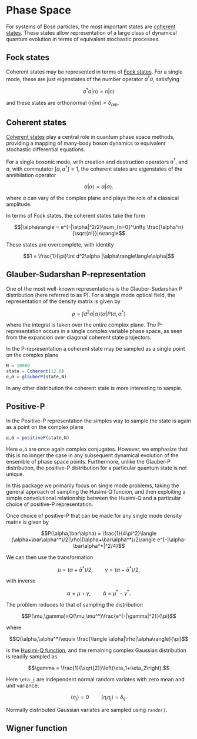 # Phase Space
For systems of Bose particles, the most important states are [coherent states](https://en.wikipedia.org/wiki/Coherent_states). These states allow representation of a large class of dynamical quantum evolution in terms of equivalent stochastic processes.

## Fock states
Coherent states may be represented in terms of [Fock states](https://en.wikipedia.org/wiki/Fock_state). For a single mode, these are just eigenstates of the number operator $a^\dagger a$, satisfying
```math
a^\dagger a|n\rangle = n|n\rangle
```
and these states are orthonormal $\langle n|m\rangle = \delta_{nm}$.

## Coherent states
[Coherent states](https://en.wikipedia.org/wiki/Coherent_states) play a central role in quantum phase space methods, providing a mapping of many-body boson dynamics to equivalent stochastic differential equations.

For a single bosonic mode, with creation and destruction operators $a^\dagger$, and $a$, with commutator $[a,a^\dagger]=1$, the coherent states are eigenstates of the annihilation operator
```math
a|\alpha\rangle =\alpha|\alpha\rangle.
```
where $\alpha$ can vary of the complex plane and plays the role of a classical amplitude.

In terms of Fock states, the coherent states take the form
```math
|\alpha\rangle = e^{-|\alpha|^2/2}\sum_{n=0}^\infty \frac{\alpha^n}{\sqrt{n!}}|n\rangle
```
These states are overcomplete, with identity
```math
1 = \frac{1}{\pi}\int d^2\alpha |\alpha\rangle\langle\alpha|
```
## Glauber-Sudarshan P-representation
One of the most well-known representations is the Glauber-Sudarshan P distribution (here referred to as P). For a single mode optical field, the representation of the density matrix is given by

```math
\rho = \int d^2\alpha |\alpha\rangle\langle\alpha|P(\alpha,\alpha^*)
```
where the integral is taken over the entire complex plane. The P-representation occurs in a single complex variable phase space, as seen from the expansion over diagonal coherent state projectors.

In the P-representation a coherent state may be sampled as a single point on the complex plane

```julia
N = 10000
state = Coherent(12.0)
α,ᾱ = glauberP(state,N)
```

In any other distribution the coherent state is more interesting to sample.

## Positive-P
In the Positive-P representation the simples way to sample the state is again as a point on the complex plane

```julia
α,ᾱ = positiveP(state,N)
```

Here ``α,ᾱ`` are once again complex conjugates.
However, we emphasize that this is no longer the case in any subsequent dynamical evolution of the ensemble of phase space points. Furthermore, unlike the Glauber-P distribution, the positive-P distribution for a particular quantum state is not unique.

In this package we primarily focus on single mode problems, taking the general approach of sampling the Husimi-Q funcion, and then exploiting a simple convolutional relationship between the Husimi-Q and a particular choice of positive-P representation.

Once choice of positive-P that can be made for any single mode density matrix is given by
```math
P(\alpha,\bar\alpha) = \frac{1}{4\pi^2}\langle (\alpha+\bar\alpha^*)/2|\rho|(\alpha+\bar\alpha^*)/2\rangle e^{-|\alpha-\bar\alpha^*|^2/4}
```
We can then use the transformation
```math
\mu = (\alpha+\bar\alpha^*)/2,\quad\quad\gamma = (\alpha-\bar\alpha^*)/2,
```
with inverse
```math
\alpha = \mu + \gamma,\quad\quad \bar\alpha = \mu^* - \gamma^*.
```
The problem reduces to that of sampling the  distribution
```math
P(\mu,\gamma)=Q(\mu,\mu^*)\frac{e^{-|\gamma|^2}}{\pi}
```
where
```math
Q(\alpha,\alpha^*)\equiv \frac{\langle \alpha|\rho|\alpha\rangle}{\pi}
```
is the [Husimi-Q function](https://en.wikipedia.org/wiki/Husimi_Q_representation), and the remaining complex Gaussian distribution is readily sampled as
```math
\gamma = \frac{1}{\sqrt{2}}\left(\eta_1+i\eta_2\right).
```
Here ``\eta_j`` are independent normal random variates with zero mean and unit variance:

```math
\langle \eta_j \rangle = 0\quad\quad \langle \eta_i\eta_j\rangle =\delta_{ij}.
```
Normally distributed Gaussian variates are sampled using `randn()`.

## Wigner function
